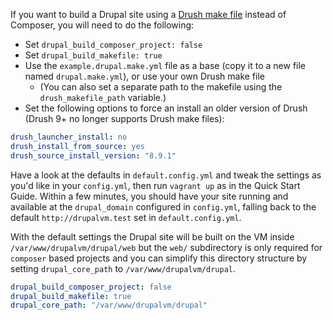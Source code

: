 If you want to build a Drupal site using a [Drush make file](http://www.drush.org/en/master/make/) instead of Composer, you will need to do the following:

  - Set `drupal_build_composer_project: false`
  - Set `drupal_build_makefile: true`
  - Use the `example.drupal.make.yml` file as a base (copy it to a new file named `drupal.make.yml`), or use your own Drush make file
    - (You can also set a separate path to the makefile using the `drush_makefile_path` variable.)
  - Set the following options to force an install an older version of Drush (Drush 9+ no longer supports Drush make files):

```yaml
drush_launcher_install: no
drush_install_from_source: yes
drush_source_install_version: "8.9.1"
```

Have a look at the defaults in `default.config.yml` and tweak the settings as you'd like in your `config.yml`, then run `vagrant up` as in the Quick Start Guide. Within a few minutes, you should have your site running and available at the `drupal_domain` configured in `config.yml`, falling back to the default `http://drupalvm.test` set in `default.config.yml`.

With the default settings the Drupal site will be built on the VM inside `/var/www/drupalvm/drupal/web` but the `web/` subdirectory is only required for `composer` based projects and you can simplify this directory structure by setting `drupal_core_path` to `/var/www/drupalvm/drupal`.

```yaml
drupal_build_composer_project: false
drupal_build_makefile: true
drupal_core_path: "/var/www/drupalvm/drupal"
```
